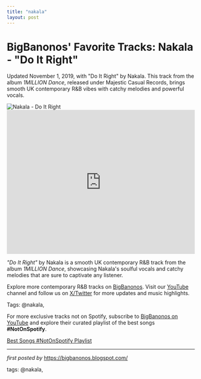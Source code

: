 ```yaml
---
title: "nakala"
layout: post
---
```

<!-- Post Title -->
<h1 >BigBanonos' Favorite Tracks: Nakala - "Do It Right"</h1> <!-- Introductory Text -->
<p >Updated November 1, 2019, with "Do It Right" by Nakala. This track from the album <em>1MILLION Dance</em>, released under Majestic Casual Records, brings smooth UK contemporary R&B vibes with catchy melodies and powerful vocals.</p> <!-- Featured Image -->
<div > <img src="https://cdn-d.smehost.net/sites/33342fef016449209469a86ecd55cb00/wp-content/uploads/2020/08/591746DF-9B95-4705-9240-97E660F0A3F6-683x1024.jpg" alt="Nakala - Do It Right" />
</div> <!-- YouTube Video Embed -->
<div > <iframe width="100%" height="385" src="https://www.youtube.com/embed/_B0c-NXnDQA" title="Nakala ~ Do It Right" frameborder="0" allow="accelerometer; autoplay; clipboard-write; encrypted-media; gyroscope; picture-in-picture; web-share" referrerpolicy="strict-origin-when-cross-origin" allowfullscreen></iframe>
</div> <!-- Song Information -->
<div > <p><em>"Do It Right"</em> by Nakala is a smooth UK contemporary R&B track from the album <em>1MILLION Dance</em>, showcasing Nakala's soulful vocals and catchy melodies that are sure to captivate any listener.</p>
</div> <!-- Footer Links -->
<div > <p>Explore more contemporary R&B tracks on <a href="https://bigbanonos.blogspot.com/" target="_blank">BigBanonos</a>. Visit our <a href="https://www.youtube.com/@BigBanonos" target="_blank">YouTube</a> channel and follow us on <a href="https://x.com/bigbanonos" target="_blank">X/Twitter</a> for more updates and music highlights.</p>
</div> <!-- Tags -->
<p >Tags: @nakala,</p>


<!--Subscribe and Playlist Links-->
<div>
    <p>For more exclusive tracks not on Spotify, subscribe to <a href="https://www.youtube.com/@BigBanonos" target="_blank">BigBanonos on YouTube</a> and explore their curated playlist of the best songs <strong>#NotOnSpotify</strong>.</p>
    <p><a href="https://www.youtube.com/playlist?list=PLtuNtuTatqI0kFahUCbtbfenC_ET5O_tr" target="_blank">Best Songs #NotOnSpotify Playlist<br /></a></p></div>

<hr />

<p><em>first posted by</em> <a href="https://bigbanonos.blogspot.com/" rel="noopener" target="_new">https://bigbanonos.blogspot.com/</a></p>

<p>tags: @nakala,</p>
